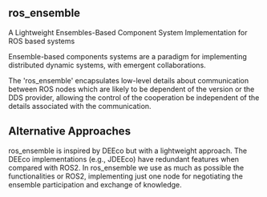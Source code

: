 ros_ensemble
------------

A Lightweight Ensembles-Based Component System Implementation for ROS based systems

Ensemble-based components systems are a paradigm for implementing distributed dynamic systems, with emergent collaborations. 

The 'ros_ensemble' encapsulates low-level details about communication between ROS nodes which are likely to be dependent of the version or the DDS provider, allowing the control of the cooperation be independent of the details associated with the communication.


Alternative Approaches
----------------------

ros_ensemble is inspired by DEEco but with a lightweight approach. The DEEco implementations (e.g., JDEEco) have redundant features when compared with ROS2. In ros_ensemble we use as much as possible the functionalities or ROS2, implementing just one node for negotiating the ensemble participation and exchange of knowledge. 

